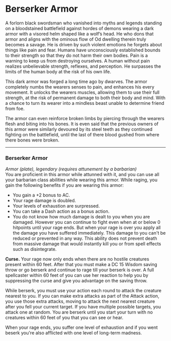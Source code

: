 # Berserker Armor
A forlorn black swordsman who vanished into myths and legends standing on a bloodstained battlefield against hordes of demons wearing a dark armor with a visored helm shaped like a wolf’s head. He who dons that armor and aligns with the ominous flow of Od dwelling therein truly becomes a savage. He is driven by such violent emotions he forgets about things like pain and fear. Humans have unconsciously established bounds to their strength so that they do not harm their own bodies. Pain is a warning to keep us from destroying ourselves. A human without pain realizes unbelievable strength, reflexes, and perception. He surpasses the limits of the human body at the risk of his own life.

This dark armor was forged a long time ago by dwarves. The armor completely numbs the wearers senses to pain, and enhances his every movement. It unlocks the wearers muscles, allowing them to use their full strength, at the risk of permanent damage to both their body and mind. With a chance to turn its wearer into a mindless beast unable to determine friend from foe.

The armor can even reinforce broken limbs by piercing through the wearers flesh and biting into his bones. It is even said that the previous owners of this armor were similarly devoured by its steel teeth as they continued fighting on the battlefield, until the last of there blood gushed from where there bones were broken.

---

### Berserker Armor
*Armor (plate), legendary (requires attunement by a barbarian)*<br/>
You are proficient in this armor while attunned with it, and you can use all your barbarian class abilities while wearing this armor.
While raging, you gain the following benefits if you are wearing this armor:
- You gain a +2 bonus to AC.
- Your rage damage is doubled.
- Your levels of exhaustion are surpressed.
- You can take a Dash action as a bonus action.
- You do not know how much damage is dealt to you when you are damaged. However you can continue to fight even when at or below 0 hitpoints until your rage ends. But when your rage is over you apply all the damage you have suffered immediately. This damage to you can't be reduced or prevented in any way. This ability does not prevent death from massive damage that would instantly kill you or from spell effects such as disintegrate.

**Curse.** Your rage now only ends when there are no hostile creatures present within 60 feet. After that you must make a DC 15 Wisdom saving throw or go berserk and continue to rage till your berserk is over. A full spellcaster within 60 feet of you can use her reaction to help you by suppressing the curse and give you advantage on the saving throw. 

While berserk, you must use your action each round to attack the creature nearest to you. If you can make extra attacks as part of the Attack action, you use those extra attacks, moving to attack the next nearest creature after you fell your current target. If you have multiple possible targets, you attack one at random. You are berserk until you start your turn with no creatures within 60 feet of you that you can see or hear. 

When your rage ends, you suffer one level of exhaustion and if you went beserk you're also afflicted with one level of long-term madness.

